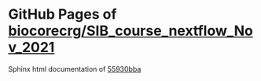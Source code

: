 GitHub Pages of [biocorecrg/SIB_course_nextflow_Nov_2021](https://github.com/biocorecrg/SIB_course_nextflow_Nov_2021.git)
===
Sphinx html documentation of [55930bba](https://github.com/biocorecrg/SIB_course_nextflow_Nov_2021/tree/55930bbafc854f7b0315bd6537e1e4de911168c3)
